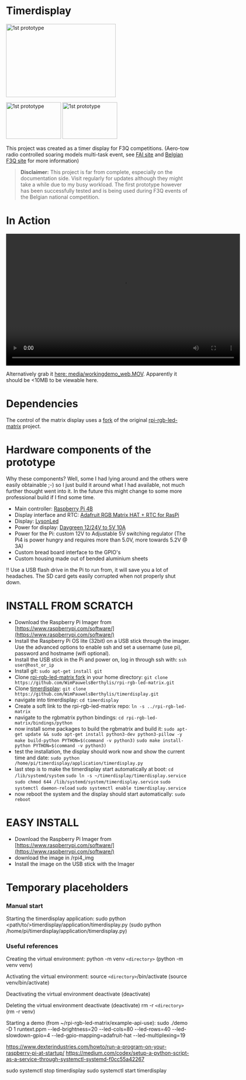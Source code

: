 # Timerdisplay

<p float="left">
        <img src="media/frontview.png" alt="1st prototype" width="300" height="200" class="image-style"> 
        <p float="top">
                <img src="media/backview.png" alt="1st prototype" width="150" height="100" class="image-style"> 
                <img src="media/3dview.png" alt="1st prototype" width="150" height="100" class="image-style"> 
        </p>
</p>

This project was created as a timer display for F3Q competitions.
(Aero-tow radio controlled soaring models multi-task event, see [FAI site](https://www.fai.org/page/f3-radio-control-soaring) and [Belgian F3Q site](https://www.f3q.be/) for more information)

> **Disclaimer:** 
> This project is far from complete, especially on the documentation side. Visit regularly for updates although they might take a while due to my busy workload. 
> The first prototype however has been successfully tested and is being used during F3Q events of the Belgian national competition.

# In Action
<video controls width="640" height="360">
  <source src="media/workingdemo_web.MOV" type="video/mov">
  Your browser does not support the video tag.
</video>

Alternatively grab it [here: media/workingdemo_web.MOV](https://github.com/WimPauwelsBerthylis/timerdisplay/blob/main/media/workingdemo_web.mov). Apparently it should be <10MB to be viewable here.

# Dependencies
The control of the matrix display uses a [fork](https://github.com/WimPauwelsBerthylis/rpi-rgb-led-matrix) of the original [rpi-rgb-led-matrix](https://github.com/hzeller/rpi-rgb-led-matrix) project.

# Hardware components of the prototype
Why these components? Well, some I had lying around and the others were easily obtainable ;-) so I just build it around what I had available, not much further thought went into it.
In the future this might change to some more professional build if I find some time.

- Main controller: [Raspberry Pi 4B](https://www.raspberrypi.com/products/raspberry-pi-4-model-b/)
- Display interface and RTC: [Adafruit RGB Matrix HAT + RTC for RasPi](https://www.adafruit.com/product/2345)
- Display: [LysonLed](https://www.aliexpress.com/item/1005003999341251.html?spm=a2g0o.store_pc_groupList.8148356.5.18594718awFMNa&pdp_npi=3%40dis%21EUR%21%E2%82%AC%2024%2C69%21%E2%82%AC%2023%2C69%21%21%21%21%21%402103204216953291358368969e24c1%2112000027694112048%21sh%21BE%21139410429)
- Power for display: [Daygreen 12/24V to 5V 10A](https://www.aliexpress.com/item/32676859440.html?spm=a2g0o.order_list.order_list_main.46.21ef1802lT2Zrk)
- Power for the Pi: custom 12V to Adjustable 5V switching regulator (The Pi4 is power hungry and requires more than 5.0V, more towards 5.2V @ 3A)
- Custom bread board interface to the GPIO's
- Custom housing made out of bended aluminium sheets

!! Use a USB flash drive in the Pi to run from, it will save you a lot of headaches. The SD card gets easily corrupted when not properly shut down.


# INSTALL FROM SCRATCH
- Download the Raspberry Pi Imager from [https://www.raspberrypi.com/software/](https://www.raspberrypi.com/software/)
- Install the Raspberry Pi OS lite (32bit) on a USB stick through the imager. Use the advanced options to enable ssh and set a username (use pi), password and hostname (wifi optional).
- Install the USB stick in the Pi and power on, log in through ssh with: ```ssh user@host_or_ip```
- Install git: ```sudo apt-get install git```
- Clone [rpi-rgb-led-matrix fork](https://github.com/WimPauwelsBerthylis/rpi-rgb-led-matrix) in your home directory: ```git clone https://github.com/WimPauwelsBerthylis/rpi-rgb-led-matrix.git```
- Clone [timerdisplay](https://github.com/WimPauwelsBerthylis/timerdisplay): ```git clone https://github.com/WimPauwelsBerthylis/timerdisplay.git```
- navigate into timerdisplay: ```cd timerdisplay```
- Create a soft link to the rpi-rgb-led-matrix repo: ```ln -s ../rpi-rgb-led-matrix```
- navigate to the rgbmatrix python bindings: ```cd rpi-rgb-led-matrix/bindings/python```
- now install some packages to build the rgbmatrix and build it:
        ```sudo apt-get update && sudo apt-get install python3-dev python3-pillow -y```
        ```make build-python PYTHON=$(command -v python3)```
        ```sudo make install-python PYTHON=$(command -v python3)```
- test the installation, the display should work now and show the current time and date: ```sudo python /home/pi/timerdisplay/application/timerdisplay.py```
- last step is to make the timerdisplay start automatically at boot: 
        ```cd /lib/systemd/system```
        ```sudo ln -s ~/timerdisplay/timerdisplay.service```
        ```sudo chmod 644 /lib/systemd/system/timerdisplay.service``` 
        ```sudo systemctl daemon-reload```
        ```sudo systemctl enable timerdisplay.service```
- now reboot the system and the display should start automatically: ```sudo reboot```


# EASY INSTALL
- Download the Raspberry Pi Imager from [https://www.raspberrypi.com/software/](https://www.raspberrypi.com/software/)
- download the image in /rpi4_img
- Install the image on the USB stick with the Imager



# Temporary placeholders
### Manual start
Starting the timerdisplay application:
        sudo python <path/to/>timerdisplay/application/timerdisplay.py (sudo python /home/pi/timerdisplay/application/timerdisplay.py)

### Useful references

Creating the virtual environment:
        python -m venv `<directory>`              (python -m venv venv)

Activating the virtual environment:
        source `<directory>`/bin/activate         (source venv/bin/activate)

Deactivating the virtual environment
        deactivate                              (deactivate)

Deleting the virtual environment
        deactivate                              (deactivate)
        rm -r `<directory>`                       (rm -r venv)

Starting a demo (from ~/rpi-rgb-led-matrix/example-api-use):
        sudo ./demo -D 1 runtext.ppm --led-brightness=20 --led-cols=80 --led-rows=40 --led-slowdown-gpio=4 --led-gpio-mapping=adafruit-hat --led-multiplexing=19

https://www.dexterindustries.com/howto/run-a-program-on-your-raspberry-pi-at-startup/
https://medium.com/codex/setup-a-python-script-as-a-service-through-systemctl-systemd-f0cc55a42267

sudo systemctl stop timerdisplay
sudo systemctl start timerdisplay